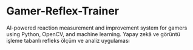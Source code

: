 # Gamer-Reflex-Trainer
AI-powered reaction measurement and improvement system for gamers using Python, OpenCV, and machine learning.
Yapay zekâ ve görüntü işleme tabanlı refleks ölçüm ve analiz uygulaması
